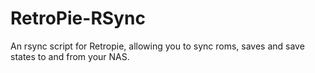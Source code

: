 # RetroPie-RSync
An rsync script for Retropie, allowing you to sync roms, saves and save states to and from your NAS.
